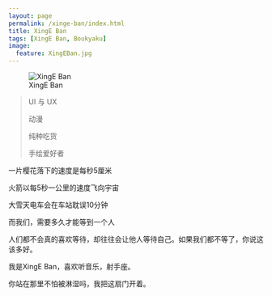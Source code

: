 ```yaml
---
layout: page
permalink: /xinge-ban/index.html
title: XingE Ban
tags: [XingE Ban, Boukyaku]
image:
  feature: XingEBan.jpg
---
```

<figure>
  <img src="{{ site.url }}/images/XingEBan.jpg" alt="XingE Ban">
  <figcaption>XingE Ban</figcaption>
</figure>

>UI 与 UX
>
>动漫
>
>纯种吃货
>
>手绘爱好者
>

一片樱花落下的速度是每秒5厘米

火箭以每5秒一公里的速度飞向宇宙

大雪天电车会在车站耽误10分钟

而我们，需要多久才能等到一个人

人们都不会真的喜欢等待，却往往会让他人等待自己。如果我们都不等了，你说这该多好。

我是XingE Ban，喜欢听音乐，射手座。

你站在那里不怕被淋湿吗，我把这扇门开着。
